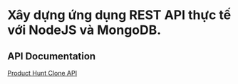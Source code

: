 # Xây dựng ứng dụng REST API thực tế với NodeJS và MongoDB.



## API Documentation

[Product Hunt Clone API](https://documenter.getpostman.com/view/197651/RWTrNGFN)